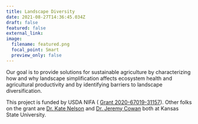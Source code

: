 ```yaml
---
title: Landscape Diversity
date: 2021-08-27T14:36:45.034Z
draft: false
featured: false
external_link: 
image:
  filename: featured.png
  focal_point: Smart
  preview_only: false
---
```



Our goal is to provide solutions for sustainable agriculture by characterizing how and why landscape simplification affects ecosystem health and agricultural productivity and by identifying barriers to landscape diversification.

This project is funded by USDA NIFA ( [Grant 2020-67019-31157](https://cris.nifa.usda.gov/cgi-bin/starfinder/0?path=fastlink1.txt&id=anon&pass=&search=R=87791&format=WEBLINK)). Other folks on the grant are [Dr. Kate Nelson](https://www.k-state.edu/geography/people/faculty/knelson.html) and [Dr. Jeremy Cowan](https://hnr.k-state.edu/people/faculty/cowan-jeremy/index.html) both at Kansas State University.
